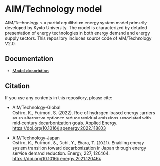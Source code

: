 # AIM/Technology model

AIM/Technology is a partial equilibrium energy system model primarily developed by Kyoto University. The model is characterized by detailed presentation of energy technologies in both energy demand and energy supply sectors. This repository includes source code of AIM/Technology V2.0.

## Documentation

* [Model description](https://kenoshiro.github.io/AIM-Technology-doc/)

## Citation

If you use any contents in this repository, please cite:

* AIM/Technology-Global  
Oshiro, K., Fujimori, S. (2022). Role of hydrogen-based energy carriers as an alternative option to reduce residual emissions associated with mid-century decarbonization goals. Applied Energy. https://doi.org/10.1016/j.apenergy.2022.118803

* AIM/Technology-Japan  
Oshiro, K., Fujimori, S., Ochi, Y., Ehara, T. (2021). Enabling energy system transition toward decarbonization in Japan through energy service demand reduction. Energy, 227, 120464. https://doi.org/10.1016/j.energy.2021.120464
